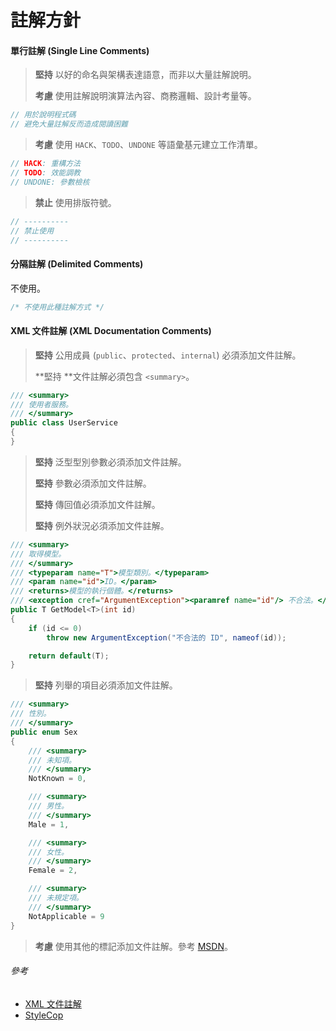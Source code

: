 # 註解方針

#### 單行註解 \(Single Line Comments\)

> **堅持** 以好的命名與架構表達語意，而非以大量註解說明。
>
> **考慮** 使用註解說明演算法內容、商務邏輯、設計考量等。

```csharp
// 用於說明程式碼
// 避免大量註解反而造成閱讀困難
```

> **考慮** 使用 `HACK`、`TODO`、`UNDONE` 等語彙基元建立工作清單。

```csharp
// HACK: 重構方法
// TODO: 效能調教
// UNDONE: 參數檢核
```

> **禁止** 使用排版符號。

```csharp
// ----------
// 禁止使用
// ----------
```

#### 分隔註解 \(Delimited Comments\)

不使用。

```csharp
/* 不使用此種註解方式 */
```

#### XML 文件註解 \(XML Documentation Comments\)

> **堅持** 公用成員 \(`public`、`protected`、`internal`\) 必須添加文件註解。
>
> **堅持 **文件註解必須包含 `<summary>`。

```csharp
/// <summary>
/// 使用者服務。
/// </summary>
public class UserService
{
}
```

> **堅持** 泛型型別參數必須添加文件註解。
>
> **堅持** 參數必須添加文件註解。
>
> **堅持** 傳回值必須添加文件註解。
>
> **堅持** 例外狀況必須添加文件註解。

```csharp
/// <summary>
/// 取得模型。
/// </summary>
/// <typeparam name="T">模型類別。</typeparam>
/// <param name="id">ID。</param>
/// <returns>模型的執行個體。</returns>
/// <exception cref="ArgumentException"><paramref name="id"/> 不合法。</exception>
public T GetModel<T>(int id)
{
    if (id <= 0)
        throw new ArgumentException("不合法的 ID", nameof(id));

    return default(T);
}
```

> **堅持** 列舉的項目必須添加文件註解。

```csharp
/// <summary>
/// 性別。
/// </summary>
public enum Sex
{
    /// <summary>
    /// 未知項。
    /// </summary>
    NotKnown = 0,

    /// <summary>
    /// 男性。
    /// </summary>
    Male = 1,

    /// <summary>
    /// 女性。
    /// </summary>
    Female = 2,

    /// <summary>
    /// 未規定項。
    /// </summary>
    NotApplicable = 9
}
```

> **考慮** 使用其他的標記添加文件註解。參考 [MSDN](https://msdn.microsoft.com/zh-tw/library/5ast78ax.aspx)。



###### 參考

* [XML 文件註解](https://msdn.microsoft.com/zh-tw/library/b2s063f7.aspx)
* [StyleCop](http://stylecop.soyuz5.com/Documentation%20Rules.html)



